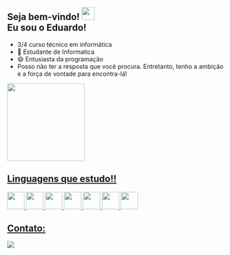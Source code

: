 <h2> Seja bem-vindo! <img src="https://1.bp.blogspot.com/-7RSZIpFqBOE/WWPQ-VclXtI/AAAAAAABMfw/uLhowiPL8w89Wmx6bAjpN8YyaqGLkU8KgCLcBGAs/s1600/SC%2BCorinthians%2BPaulista256x.png" width="30"><br>Eu sou o Eduardo!</h2>


-  3/4 curso técnico em informática 
- 🎒 Estudante de Informatica
- 😄 Entusiasta da programação 
- Posso não ter a resposta que você procura. Entretanto, tenho a ambição e a força de vontade para encontra-lá!

<div>
  <a href="https://github.com/EduardoSBM">
  <img  height="180em" src="https://github-readme-stats.vercel.app/api/top-langs/?username=EduardoSBM&layout=compact&theme=dracula&show_icons=true" />
  </div>

## Linguagens que estudo!!

<div>
<img src="https://cdn.jsdelivr.net/gh/devicons/devicon/icons/html5/html5-original.svg" width="40" height="40" />
<img src="https://cdn.jsdelivr.net/gh/devicons/devicon/icons/css3/css3-original.svg" width="40" height="40" />
<img src="https://cdn.jsdelivr.net/gh/devicons/devicon/icons/javascript/javascript-original.svg" width="40" height="40" />
<img src="https://cdn.jsdelivr.net/gh/devicons/devicon/icons/python/python-original.svg" width="40" height="40"/>
<img src="https://cdn.jsdelivr.net/gh/devicons/devicon/icons/arduino/arduino-original-wordmark.svg" width="40" height="40"/>
<img src="https://cdn.jsdelivr.net/gh/devicons/devicon/icons/cplusplus/cplusplus-original.svg" width="40" height="40"/>
<img src="https://cdn.jsdelivr.net/gh/devicons/devicon/icons/mysql/mysql-original.svg" width="40" height="40"/>
</div>

## Contato:

<div>
  <a href="https://instagram.com/1eduardosamuel_/" target="_blank"><img loading="lazy" src="https://img.shields.io/badge/-Instagram-%23E4405F?style=for-the-badge&logo=instagram&logoColor=white" target="_blank"></a>
  
</div>
 

